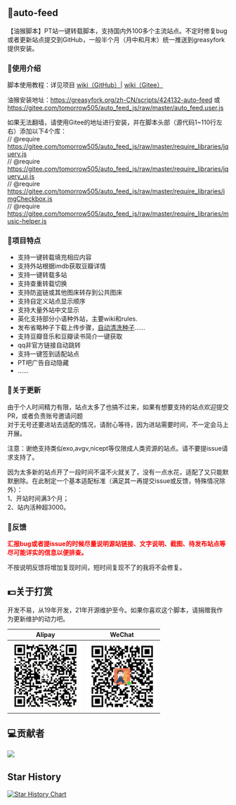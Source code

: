 ## 📝auto-feed
【油猴脚本】PT站一键转载脚本，支持国内外100多个主流站点。不定时修复bug或者更新站点提交到GitHub，一般半个月（月中和月末）统一推送到greasyfork提供安装。

### 📖使用介绍
脚本使用教程：详见项目 [wiki（GitHub）](https://github.com/tomorrow505/auto_feed_js/wiki)| [wiki（Gitee）](https://gitee.com/tomorrow505/auto_feed_js/wikis/Home)

油猴安装地址：https://greasyfork.org/zh-CN/scripts/424132-auto-feed 或 https://gitee.com/tomorrow505/auto_feed_js/raw/master/auto_feed.user.js

如果无法翻墙，请使用Gitee的地址进行安装，并在脚本头部（源代码1~110行左右）添加以下4个库：<br>
// @require      https://gitee.com/tomorrow505/auto_feed_js/raw/master/require_libraries/jquery.js <br>
// @require      https://gitee.com/tomorrow505/auto_feed_js/raw/master/require_libraries/jquery_ui.js <br>
// @require      https://gitee.com/tomorrow505/auto_feed_js/raw/master/require_libraries/imgCheckbox.js <br>
// @require      https://gitee.com/tomorrow505/auto_feed_js/raw/master/require_libraries/music-helper.js <br>
 
### 👀项目特点
+ 支持一键转载填充相应内容
+ 支持外站根据imdb获取豆瓣详情
+ 支持一键转载多站
+ 支持查重转载切换
+ 支持防盗链或其他图床转存到公共图床
+ 支持自定义站点显示顺序
+ 支持大量外站中文显示
+ 英化支持部分小语种外站，主要wiki和rules.
+ 发布省略种子下载上传步骤，[自动清洗种子](https://github.com/tomorrow505/auto_feed_js/wiki/%E6%B8%85%E6%B4%97%E7%A7%8D%E5%AD%90-%E8%87%AA%E5%8A%A8%E4%B8%8B%E8%BD%BD%E5%8F%91%E5%B8%83%E7%9A%84%E7%A7%8D%E5%AD%90)……
+ 支持豆瓣音乐和豆瓣读书简介一键获取
+ qq非官方链接自动跳转
+ 支持一键签到适配站点
+ PT吧广告自动隐藏
+ ……

### 📢关于更新

由于个人时间精力有限，站点太多了也搞不过来，如果有想要支持的站点欢迎提交PR，或者负责账号邀请问题<br>
对于无号还要进站去适配的情况，请耐心等待，因为进站需要时间，不一定会马上开展。

注意：谢绝支持类似exo,avgv,nicept等仅限成人类资源的站点。请不要提issue请求支持了。

因为太多新的站点开了一段时间不温不火就关了，没有一点水花，适配了又只能默默删除。在此制定一个基本适配标准（满足其一再提交issue或反馈，特殊情况除外）：<br>
1、开站时间满3个月；<br>
2、站内活种超3000。<br>

### 🐛反馈

<font color="red"><b>汇报bug或者提issue的时候尽量说明源站链接、文字说明、截图、待发布站点等尽可能详实的信息以便排查。</b></font>

不按说明反馈将增加复现时间，短时间复现不了的我将不会修复。

## 💵关于打赏

开发不易，从19年开发，21年开源维护至今。如果你喜欢这个脚本，请捐赠我作为更新维护的动力吧。

|                   Alipay                    |                     WeChat                     |
| :-----------------------------------------: | :--------------------------------------------: |
| <img src="https://github.com/tomorrow505/tomorrow505.github.io/blob/master/img/ali_pay.png" width = "160" height = "160" alt="支付宝" align=center /> | <img src="https://github.com/tomorrow505/tomorrow505.github.io/blob/master/img/wechat_pay.png" width = "160" height = "160" alt="微信" align=center /> |

 ## 💻贡献者

<a href="https://github.com/eryajf/learn-github/graphs/contributors">
  <img src="https://contrib.rocks/image?repo=tomorrow505/auto_feed_js" />
</a>

## Star History

[![Star History Chart](https://api.star-history.com/svg?repos=tomorrow505/auto_feed_js&type=Date)](https://star-history.com/#tomorrow505/auto_feed_js&Date)

